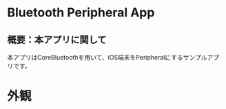 # Bluetooth Peripheral App
## 概要：本アプリに関して

本アプリはCoreBluetoothを用いて、iOS端末をPeripheralにするサンプルアプリです。

# 外観
